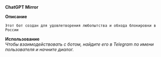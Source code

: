 <b>ChatGPT Mirror</b> <br>


**Описание**<br>

```Этот бот создан для удовлетворения любопытства и обхода блокировки в России```


**Использование**<br>
_Чтобы взаимодействовать с ботом, найдите его в Telegram по имени пользователя и начните диалог._